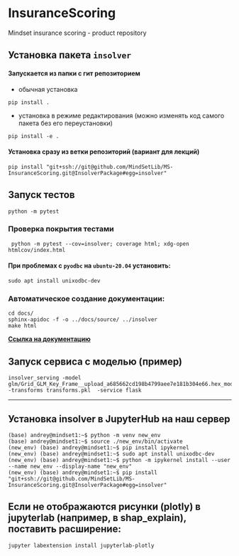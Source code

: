 # InsuranceScoring
Mindset insurance scoring - product repository

## Установка пакета `insolver`
#### Запускается из папки с гит репозиторием
- обычная установка
```shell script
pip install .
```
- установка в режиме редактирования (можно изменять код самого пакета без его переустановки)
```shell script
pip install -e .
```
#### Установка сразу из ветки репозиторий (**вариант для лекций**)
```shell script
pip install "git+ssh://git@github.com/MindSetLib/MS-InsuranceScoring.git@InsolverPackage#egg=insolver"
```

## Запуск тестов
```shell script
python -m pytest
```

### Проверка покрытия тестами
```shell script
 python -m pytest --cov=insolver; coverage html; xdg-open htmlcov/index.html
```

#### При проблемах с `pyodbc` на `ubuntu-20.04` установить:
```shell script
sudo apt install unixodbc-dev
```

### Автоматическое создание документации:
```shell script
cd docs/
sphinx-apidoc -f -o ../docs/source/ ../insolver
make html
```

**[Ссылка на документацию](docs/_build/html/index.html)**

## Запуск сервиса с моделью (пример)
```shell script
insolver_serving -model glm/Grid_GLM_Key_Frame__upload_a685662cd198b4799aee7e181b304e66.hex_model_python_1600165671228_1_model_1 -transforms transforms.pkl  -service flask
```

---
## Установка insolver в JupyterHub на наш сервер
```
(base) andrey@mindset1:~$ python -m venv new_env
(base) andrey@mindset1:~$ source ./new_env/bin/activate
(new_env) (base) andrey@mindset1:~$ pip install ipykernel
(new_env) (base) andrey@mindset1:~$ sudo apt install unixodbc-dev
(new_env) (base) andrey@mindset1:~$ python -m ipykernel install --user --name new_env --display-name "new_env"
(new_env) (base) andrey@mindset1:~$ pip install "git+ssh://git@github.com/MindSetLib/MS-InsuranceScoring.git@InsolverPackage#egg=insolver"
```


## Если не отображаются рисунки (plotly) в jupyterlab (например, в shap_explain), поставить расширение:
```
jupyter labextension install jupyterlab-plotly
```
